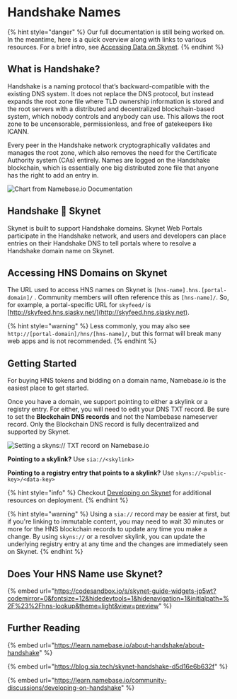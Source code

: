 # Handshake Names

{% hint style="danger" %}
Our full documentation is still being worked on. In the meantime, here is a quick overview along with links to various resources. For a brief intro, see [Accessing Data on Skynet](../getting-started/accessing-data-on-skynet.md#handshake-names).
{% endhint %}

## What is Handshake?

Handshake is a naming protocol that’s backward-compatible with the existing DNS system. It does not replace the DNS protocol, but instead expands the root zone file where TLD ownership information is stored and the root servers with a distributed and decentralized blockchain-based system, which nobody controls and anybody can use. This allows the root zone to be uncensorable, permissionless, and free of gatekeepers like ICANN.

Every peer in the Handshake network cryptographically validates and manages the root zone, which also removes the need for the Certificate Authority system (CAs) entirely. Names are logged on the Handshake blockchain, which is essentially one big distributed zone file that anyone has the right to add an entry in.

![Chart from Namebase.io Documentation](../.gitbook/assets/traditional-dns-vs-handshake-dns-table.png)

## Handshake 🤝 Skynet

Skynet is built to support Handshake domains. Skynet Web Portals participate in the Handshake network, and users and developers can place entries on their Handshake DNS to tell portals where to resolve a Handshake domain name on Skynet.

## Accessing HNS Domains on Skynet

The URL used to access HNS names on Skynet is `[hns-name].hns.[portal-domain]/` . Community members will often reference this as `[hns-name]/`. So, for example, a portal-specific URL for `skyfeed/` is [http://skyfeed.hns.siasky.net/](http://skyfeed.hns.siasky.net).

{% hint style="warning" %}
Less commonly, you may also see `http://[portal-domain]/hns/[hns-name]/`, but this format will break many web apps and is not recommended.
{% endhint %}

## Getting Started

For buying HNS tokens and bidding on a domain name, Namebase.io is the easiest place to get started.

Once you have a domain, we support pointing to either a skylink or a registry entry. For either, you will need to edit your DNS TXT record. Be sure to set the **Blockchain DNS records** and not the Nambebase nameserver record. Only the Blockchain DNS record is fully decentralized and supported by Skynet.

![Setting a skyns:// TXT record on Namebase.io](../.gitbook/assets/hnsdnsrecord.png)

**Pointing to a skylink?** Use `sia://<skylink>`

**Pointing to a registry entry that points to a skylink?** Use `skyns://<public-key>/<data-key>`

{% hint style="info" %}
Checkout [Developing on Skynet](../the-technology/developing-on-skynet.md#deployment-tooling) for additional resources on deployment.
{% endhint %}

{% hint style="warning" %}
Using a `sia://` record may be easier at first, but if you're linking to immutable content, you may need to wait 30 minutes or more for the HNS blockchain records to update any time you make a change. By using `skyns://`  or a resolver skylink, you can update the underlying registry entry at any time and the changes are immediately seen on Skynet.
{% endhint %}

## Does Your HNS Name use Skynet?

{% embed url="https://codesandbox.io/s/skynet-guide-widgets-jp5wt?codemirror=0&fontsize=12&hidedevtools=1&hidenavigation=1&initialpath=%2F%23%2Fhns-lookup&theme=light&view=preview" %}

## Further Reading

{% embed url="https://learn.namebase.io/about-handshake/about-handshake" %}

{% embed url="https://blog.sia.tech/skynet-handshake-d5d16e6b632f" %}

{% embed url="https://learn.namebase.io/community-discussions/developing-on-handshake" %}
